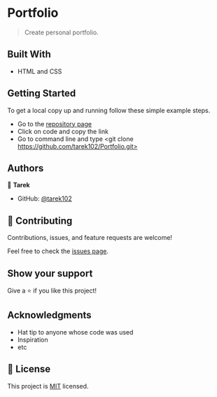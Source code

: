 # Portfolio

> Create personal portfolio.

## Built With

- HTML and CSS

## Getting Started

To get a local copy up and running follow these simple example steps.

- Go to the [repository page](https://github.com/tarek102/Portfolio)
- Click on code and copy the link
- Go to command line and type <git clone https://github.com/tarek102/Portfolio.git>

## Authors

👤 **Tarek**

- GitHub: [@tarek102](https://github.com/tarek102)

## 🤝 Contributing

Contributions, issues, and feature requests are welcome!

Feel free to check the [issues page](https://github.com/tarek102/Portfolio/issues).

## Show your support

Give a ⭐️ if you like this project!

## Acknowledgments

- Hat tip to anyone whose code was used
- Inspiration
- etc

## 📝 License

This project is [MIT](./MIT.md) licensed.
